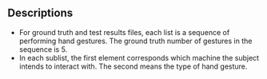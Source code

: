 ## Descriptions
* For ground truth and test results files, each list is a sequence of performing hand gestures. The ground truth number of gestures in the sequence is 5.
* In each sublist, the first element corresponds which machine the subject intends to interact with. The second means the type of hand gesture.
